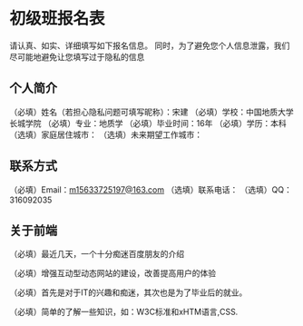 # 初级班报名表

请认真、如实、详细填写如下报名信息。
同时，为了避免您个人信息泄露，我们尽可能地避免让您填写过于隐私的信息

## 个人简介

（必填）姓名（若担心隐私问题可填写昵称）：宋建
（必填）学校：中国地质大学长城学院
（必填）专业：地质学
（必填）毕业时间：16年
（必填）学历：本科
（选填）家庭居住城市：
（选填）未来期望工作城市：

## 联系方式

（必填）Email：m15633725197@163.com
（选填）联系电话：
（选填）QQ：316092035

## 关于前端

（必填）最近几天，一个十分痴迷百度朋友的介绍

（必填）增强互动型动态网站的建设，改善提高用户的体验

（必填）首先是对于IT的兴趣和痴迷，其次也是为了毕业后的就业。

（必填）简单的了解一些知识，如：W3C标准和xHTM语言,CSS.

